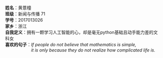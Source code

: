 
**姓名**：黄薏橦  
**班级**：新闻与传播 71  
**学号**：2017013026  
**家乡**：浙江  
**自我定义**：拥有一颗学习人工智能的心，却是毫无python基础且动手能力差的文科女  
**喜欢的句子**：*If people do not believe that mathematics is simple,   
&emsp;&emsp;&emsp;&emsp;&emsp;&emsp;it is only because they do not realize how complicated life is.*


```python

```
